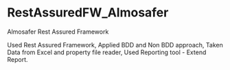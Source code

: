 # RestAssuredFW_Almosafer
Almosafer Rest Assured Framework

Used Rest Assured Framework, 
Applied BDD and Non BDD approach, 
Taken Data from Excel and property file reader, 
Used Reporting tool - Extend Report.
